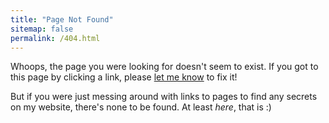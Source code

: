 ```yaml
---
title: "Page Not Found"
sitemap: false
permalink: /404.html
---
```


Whoops, the page you were looking for doesn't seem to exist. If you got to this
page by clicking a link, please [let me know](mailto:paoloadajar@mit.edu) to fix it!

But if you were just messing around with links to pages to find any secrets on
my website, there's none to be found. At least *here*, that is :)

